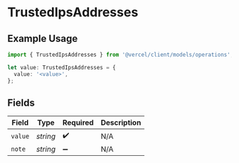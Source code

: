 # TrustedIpsAddresses

## Example Usage

```typescript
import { TrustedIpsAddresses } from '@vercel/client/models/operations';

let value: TrustedIpsAddresses = {
  value: '<value>',
};
```

## Fields

| Field   | Type     | Required           | Description |
| ------- | -------- | ------------------ | ----------- |
| `value` | _string_ | :heavy_check_mark: | N/A         |
| `note`  | _string_ | :heavy_minus_sign: | N/A         |
